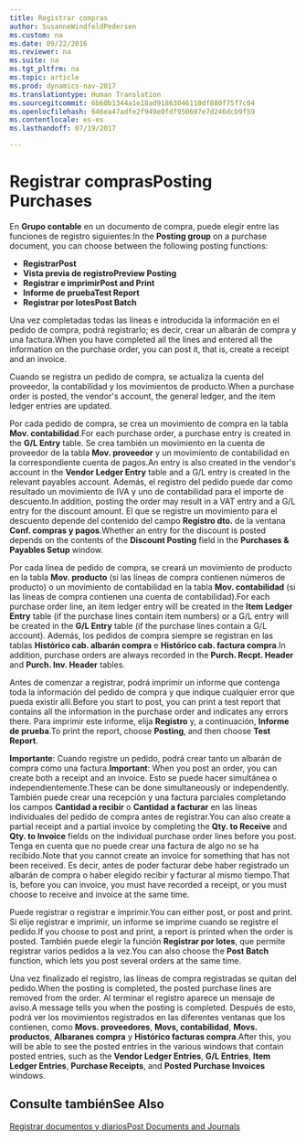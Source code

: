 ```yaml
---
title: Registrar compras
author: SusanneWindfeldPedersen
ms.custom: na
ms.date: 09/22/2016
ms.reviewer: na
ms.suite: na
ms.tgt_pltfrm: na
ms.topic: article
ms.prod: dynamics-nav-2017
ms.translationtype: Human Translation
ms.sourcegitcommit: 6b60b1344a1e18ad91863046110df880f75f7c04
ms.openlocfilehash: 646ea47adfe2f949e0fdf950607e7d246dcb9f59
ms.contentlocale: es-es
ms.lasthandoff: 07/19/2017

---
```


# <a name="posting-purchases"></a><span data-ttu-id="c6049-102">Registrar compras</span><span class="sxs-lookup"><span data-stu-id="c6049-102">Posting Purchases</span></span>
<span data-ttu-id="c6049-103">En **Grupo contable** en un documento de compra, puede elegir entre las funciones de registro siguientes:</span><span class="sxs-lookup"><span data-stu-id="c6049-103">In the **Posting group** on a purchase document, you can choose between the following posting functions:</span></span>

- <span data-ttu-id="c6049-104">**Registrar**</span><span class="sxs-lookup"><span data-stu-id="c6049-104">**Post**</span></span>
- <span data-ttu-id="c6049-105">**Vista previa de registro**</span><span class="sxs-lookup"><span data-stu-id="c6049-105">**Preview Posting**</span></span>
- <span data-ttu-id="c6049-106">**Registrar e imprimir**</span><span class="sxs-lookup"><span data-stu-id="c6049-106">**Post and Print**</span></span>
- <span data-ttu-id="c6049-107">**Informe de prueba**</span><span class="sxs-lookup"><span data-stu-id="c6049-107">**Test Report**</span></span>
- <span data-ttu-id="c6049-108">**Registrar por lotes**</span><span class="sxs-lookup"><span data-stu-id="c6049-108">**Post Batch**</span></span>

<span data-ttu-id="c6049-109">Una vez completadas todas las líneas e introducida la información en el pedido de compra, podrá registrarlo; es decir, crear un albarán de compra y una factura.</span><span class="sxs-lookup"><span data-stu-id="c6049-109">When you have completed all the lines and entered all the information on the purchase order, you can post it, that is, create a receipt and an invoice.</span></span>

<span data-ttu-id="c6049-110">Cuando se registra un pedido de compra, se actualiza la cuenta del proveedor, la contabilidad y los movimientos de producto.</span><span class="sxs-lookup"><span data-stu-id="c6049-110">When a purchase order is posted, the vendor's account, the general ledger, and the item ledger entries are updated.</span></span>

<span data-ttu-id="c6049-111">Por cada pedido de compra, se crea un movimiento de compra en la tabla **Mov. contabilidad**.</span><span class="sxs-lookup"><span data-stu-id="c6049-111">For each purchase order, a purchase entry is created in the **G/L Entry** table.</span></span> <span data-ttu-id="c6049-112">Se crea también un movimiento en la cuenta de proveedor de la tabla **Mov. proveedor** y un movimiento de contabilidad en la correspondiente cuenta de pagos.</span><span class="sxs-lookup"><span data-stu-id="c6049-112">An entry is also created in the vendor's account in the **Vendor Ledger Entry** table and a G/L entry is created in the relevant payables account.</span></span> <span data-ttu-id="c6049-113">Además, el registro del pedido puede dar como resultado un movimiento de IVA y uno de contabilidad para el importe de descuento.</span><span class="sxs-lookup"><span data-stu-id="c6049-113">In addition, posting the order may result in a VAT entry and a G/L entry for the discount amount.</span></span> <span data-ttu-id="c6049-114">El que se registre un movimiento para el descuento depende del contenido del campo **Registro dto.** de la ventana **Conf. compras y pagos**.</span><span class="sxs-lookup"><span data-stu-id="c6049-114">Whether an entry for the discount is posted depends on the contents of the **Discount Posting** field in the **Purchases & Payables Setup** window.</span></span>

<span data-ttu-id="c6049-115">Por cada línea de pedido de compra, se creará un movimiento de producto en la tabla **Mov. producto** (si las líneas de compra contienen números de producto) o un movimiento de contabilidad en la tabla **Mov. contabilidad** (si las líneas de compra contienen una cuenta de contabilidad).</span><span class="sxs-lookup"><span data-stu-id="c6049-115">For each purchase order line, an item ledger entry will be created in the **Item Ledger Entry** table (if the purchase lines contain item numbers) or a G/L entry will be created in the **G/L Entry** table (if the purchase lines contain a G/L account).</span></span> <span data-ttu-id="c6049-116">Además, los pedidos de compra siempre se registran en las tablas **Histórico cab. albarán compra** e **Histórico cab. factura compra**.</span><span class="sxs-lookup"><span data-stu-id="c6049-116">In addition, purchase orders are always recorded in the **Purch. Recpt. Header** and **Purch. Inv. Header** tables.</span></span>

<span data-ttu-id="c6049-117">Antes de comenzar a registrar, podrá imprimir un informe que contenga toda la información del pedido de compra y que indique cualquier error que pueda existir allí.</span><span class="sxs-lookup"><span data-stu-id="c6049-117">Before you start to post, you can print a test report that contains all the information in the purchase order and indicates any errors there.</span></span> <span data-ttu-id="c6049-118">Para imprimir este informe, elija **Registro** y, a continuación, **Informe de prueba**.</span><span class="sxs-lookup"><span data-stu-id="c6049-118">To print the report, choose **Posting**, and then choose **Test Report**.</span></span>

<span data-ttu-id="c6049-119">**Importante**: Cuando registre un pedido, podrá crear tanto un albarán de compra como una factura.</span><span class="sxs-lookup"><span data-stu-id="c6049-119">**Important**: When you post an order, you can create both a receipt and an invoice.</span></span> <span data-ttu-id="c6049-120">Esto se puede hacer simultánea o independientemente.</span><span class="sxs-lookup"><span data-stu-id="c6049-120">These can be done simultaneously or independently.</span></span> <span data-ttu-id="c6049-121">También puede crear una recepción y una factura parciales completando los campos **Cantidad a recibir** o **Cantidad a facturar** en las líneas individuales del pedido de compra antes de registrar.</span><span class="sxs-lookup"><span data-stu-id="c6049-121">You can also create a partial receipt and a partial invoice by completing the **Qty. to Receive** and **Qty. to Invoice** fields on the individual purchase order lines before you post.</span></span> <span data-ttu-id="c6049-122">Tenga en cuenta que no puede crear una factura de algo no se ha recibido.</span><span class="sxs-lookup"><span data-stu-id="c6049-122">Note that you cannot create an invoice for something that has not been received.</span></span> <span data-ttu-id="c6049-123">Es decir, antes de poder facturar debe haber registrado un albarán de compra o haber elegido recibir y facturar al mismo tiempo.</span><span class="sxs-lookup"><span data-stu-id="c6049-123">That is, before you can invoice, you must have recorded a receipt, or you must choose to receive and invoice at the same time.</span></span>

<span data-ttu-id="c6049-124">Puede registrar o registrar e imprimir.</span><span class="sxs-lookup"><span data-stu-id="c6049-124">You can either post, or post and print.</span></span> <span data-ttu-id="c6049-125">Si elije registrar e imprimir, un informe se imprime cuando se registre el pedido.</span><span class="sxs-lookup"><span data-stu-id="c6049-125">If you choose to post and print, a report is printed when the order is posted.</span></span> <span data-ttu-id="c6049-126">También puede elegir la función **Registrar por lotes**, que permite registrar varios pedidos a la vez.</span><span class="sxs-lookup"><span data-stu-id="c6049-126">You can also choose the **Post Batch** function, which lets you post several orders at the same time.</span></span>

<span data-ttu-id="c6049-127">Una vez finalizado el registro, las líneas de compra registradas se quitan del pedido.</span><span class="sxs-lookup"><span data-stu-id="c6049-127">When the posting is completed, the posted purchase lines are removed from the order.</span></span> <span data-ttu-id="c6049-128">Al terminar el registro aparece un mensaje de aviso.</span><span class="sxs-lookup"><span data-stu-id="c6049-128">A message tells you when the posting is completed.</span></span> <span data-ttu-id="c6049-129">Después de esto, podrá ver los movimientos registrados en las diferentes ventanas que los contienen, como **Movs. proveedores**, **Movs, contabilidad**, **Movs. productos**, **Albaranes compra** y **Histórico facturas compra**.</span><span class="sxs-lookup"><span data-stu-id="c6049-129">After this, you will be able to see the posted entries in the various windows that contain posted entries, such as the **Vendor Ledger Entries**, **G/L Entries**, **Item Ledger Entries**, **Purchase Receipts**, and **Posted Purchase Invoices** windows.</span></span>

## <a name="see-also"></a><span data-ttu-id="c6049-130">Consulte también</span><span class="sxs-lookup"><span data-stu-id="c6049-130">See Also</span></span>
[<span data-ttu-id="c6049-131">Registrar documentos y diarios</span><span class="sxs-lookup"><span data-stu-id="c6049-131">Post Documents and Journals</span></span>](ui-post-documents-journals.md)

